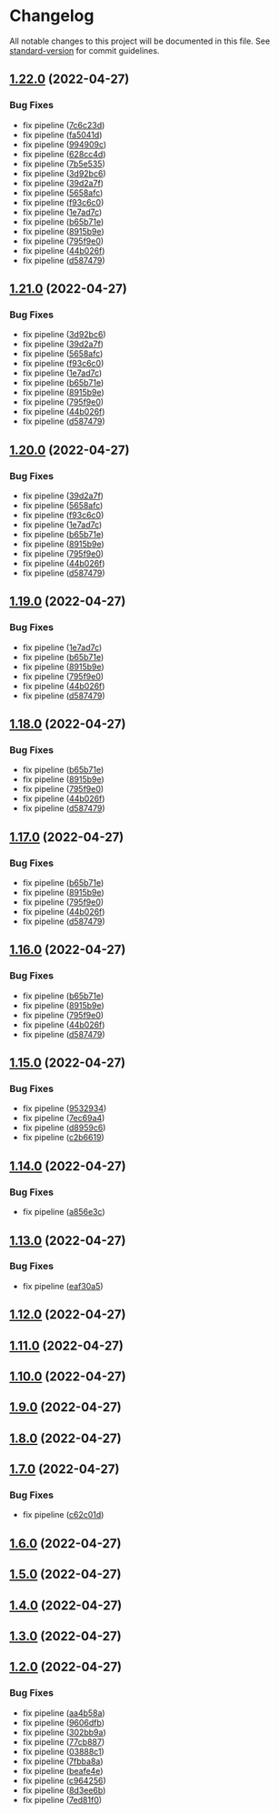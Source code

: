 # Changelog

All notable changes to this project will be documented in this file. See [standard-version](https://github.com/conventional-changelog/standard-version) for commit guidelines.

## [1.22.0](https://github.com/HarrisonHenri/myskills/compare/v1.15.0...v1.22.0) (2022-04-27)


### Bug Fixes

* fix pipeline ([7c6c23d](https://github.com/HarrisonHenri/myskills/commit/7c6c23d9ae1eec486ff482350f3af0702c95c1bf))
* fix pipeline ([fa5041d](https://github.com/HarrisonHenri/myskills/commit/fa5041dba00c6e855510c5e7690eb502dac23613))
* fix pipeline ([994909c](https://github.com/HarrisonHenri/myskills/commit/994909cbe8f29ddb26c4481494379329a56e16e2))
* fix pipeline ([628cc4d](https://github.com/HarrisonHenri/myskills/commit/628cc4df6da94be3ce375bf0da9e80bd3a1da91c))
* fix pipeline ([7b5e535](https://github.com/HarrisonHenri/myskills/commit/7b5e535c0c89f1400457128db62b1378b57a6451))
* fix pipeline ([3d92bc6](https://github.com/HarrisonHenri/myskills/commit/3d92bc69c5a94e5d415f0f699af56e02a728f62b))
* fix pipeline ([39d2a7f](https://github.com/HarrisonHenri/myskills/commit/39d2a7f95cab069f02649fbd8155decd534429eb))
* fix pipeline ([5658afc](https://github.com/HarrisonHenri/myskills/commit/5658afcd98c3ec01d8ffa878806c64bb66b2e4ce))
* fix pipeline ([f93c6c0](https://github.com/HarrisonHenri/myskills/commit/f93c6c07df47db4f08cabad5b255d3cb81ed384f))
* fix pipeline ([1e7ad7c](https://github.com/HarrisonHenri/myskills/commit/1e7ad7c2c626fa90ee31258cf17118ac22ea1b3e))
* fix pipeline ([b65b71e](https://github.com/HarrisonHenri/myskills/commit/b65b71e4e8d2888abc29dd70bc5bd0aa7603da3a))
* fix pipeline ([8915b9e](https://github.com/HarrisonHenri/myskills/commit/8915b9e2cacc3a24dd73027144d4144eac54d170))
* fix pipeline ([795f9e0](https://github.com/HarrisonHenri/myskills/commit/795f9e0f7a10988b84b30fb43c771d310b9cd215))
* fix pipeline ([44b026f](https://github.com/HarrisonHenri/myskills/commit/44b026fc52b2463bcd068158fae67f45c6144ab6))
* fix pipeline ([d587479](https://github.com/HarrisonHenri/myskills/commit/d5874796c366daec39cfd54c3cbbd73aefc5fb5f))

## [1.21.0](https://github.com/HarrisonHenri/myskills/compare/v1.15.0...v1.21.0) (2022-04-27)


### Bug Fixes

* fix pipeline ([3d92bc6](https://github.com/HarrisonHenri/myskills/commit/3d92bc69c5a94e5d415f0f699af56e02a728f62b))
* fix pipeline ([39d2a7f](https://github.com/HarrisonHenri/myskills/commit/39d2a7f95cab069f02649fbd8155decd534429eb))
* fix pipeline ([5658afc](https://github.com/HarrisonHenri/myskills/commit/5658afcd98c3ec01d8ffa878806c64bb66b2e4ce))
* fix pipeline ([f93c6c0](https://github.com/HarrisonHenri/myskills/commit/f93c6c07df47db4f08cabad5b255d3cb81ed384f))
* fix pipeline ([1e7ad7c](https://github.com/HarrisonHenri/myskills/commit/1e7ad7c2c626fa90ee31258cf17118ac22ea1b3e))
* fix pipeline ([b65b71e](https://github.com/HarrisonHenri/myskills/commit/b65b71e4e8d2888abc29dd70bc5bd0aa7603da3a))
* fix pipeline ([8915b9e](https://github.com/HarrisonHenri/myskills/commit/8915b9e2cacc3a24dd73027144d4144eac54d170))
* fix pipeline ([795f9e0](https://github.com/HarrisonHenri/myskills/commit/795f9e0f7a10988b84b30fb43c771d310b9cd215))
* fix pipeline ([44b026f](https://github.com/HarrisonHenri/myskills/commit/44b026fc52b2463bcd068158fae67f45c6144ab6))
* fix pipeline ([d587479](https://github.com/HarrisonHenri/myskills/commit/d5874796c366daec39cfd54c3cbbd73aefc5fb5f))

## [1.20.0](https://github.com/HarrisonHenri/myskills/compare/v1.15.0...v1.20.0) (2022-04-27)


### Bug Fixes

* fix pipeline ([39d2a7f](https://github.com/HarrisonHenri/myskills/commit/39d2a7f95cab069f02649fbd8155decd534429eb))
* fix pipeline ([5658afc](https://github.com/HarrisonHenri/myskills/commit/5658afcd98c3ec01d8ffa878806c64bb66b2e4ce))
* fix pipeline ([f93c6c0](https://github.com/HarrisonHenri/myskills/commit/f93c6c07df47db4f08cabad5b255d3cb81ed384f))
* fix pipeline ([1e7ad7c](https://github.com/HarrisonHenri/myskills/commit/1e7ad7c2c626fa90ee31258cf17118ac22ea1b3e))
* fix pipeline ([b65b71e](https://github.com/HarrisonHenri/myskills/commit/b65b71e4e8d2888abc29dd70bc5bd0aa7603da3a))
* fix pipeline ([8915b9e](https://github.com/HarrisonHenri/myskills/commit/8915b9e2cacc3a24dd73027144d4144eac54d170))
* fix pipeline ([795f9e0](https://github.com/HarrisonHenri/myskills/commit/795f9e0f7a10988b84b30fb43c771d310b9cd215))
* fix pipeline ([44b026f](https://github.com/HarrisonHenri/myskills/commit/44b026fc52b2463bcd068158fae67f45c6144ab6))
* fix pipeline ([d587479](https://github.com/HarrisonHenri/myskills/commit/d5874796c366daec39cfd54c3cbbd73aefc5fb5f))

## [1.19.0](https://github.com/HarrisonHenri/myskills/compare/v1.15.0...v1.19.0) (2022-04-27)


### Bug Fixes

* fix pipeline ([1e7ad7c](https://github.com/HarrisonHenri/myskills/commit/1e7ad7c2c626fa90ee31258cf17118ac22ea1b3e))
* fix pipeline ([b65b71e](https://github.com/HarrisonHenri/myskills/commit/b65b71e4e8d2888abc29dd70bc5bd0aa7603da3a))
* fix pipeline ([8915b9e](https://github.com/HarrisonHenri/myskills/commit/8915b9e2cacc3a24dd73027144d4144eac54d170))
* fix pipeline ([795f9e0](https://github.com/HarrisonHenri/myskills/commit/795f9e0f7a10988b84b30fb43c771d310b9cd215))
* fix pipeline ([44b026f](https://github.com/HarrisonHenri/myskills/commit/44b026fc52b2463bcd068158fae67f45c6144ab6))
* fix pipeline ([d587479](https://github.com/HarrisonHenri/myskills/commit/d5874796c366daec39cfd54c3cbbd73aefc5fb5f))

## [1.18.0](https://github.com/HarrisonHenri/myskills/compare/v1.15.0...v1.18.0) (2022-04-27)


### Bug Fixes

* fix pipeline ([b65b71e](https://github.com/HarrisonHenri/myskills/commit/b65b71e4e8d2888abc29dd70bc5bd0aa7603da3a))
* fix pipeline ([8915b9e](https://github.com/HarrisonHenri/myskills/commit/8915b9e2cacc3a24dd73027144d4144eac54d170))
* fix pipeline ([795f9e0](https://github.com/HarrisonHenri/myskills/commit/795f9e0f7a10988b84b30fb43c771d310b9cd215))
* fix pipeline ([44b026f](https://github.com/HarrisonHenri/myskills/commit/44b026fc52b2463bcd068158fae67f45c6144ab6))
* fix pipeline ([d587479](https://github.com/HarrisonHenri/myskills/commit/d5874796c366daec39cfd54c3cbbd73aefc5fb5f))

## [1.17.0](https://github.com/HarrisonHenri/myskills/compare/v1.15.0...v1.17.0) (2022-04-27)


### Bug Fixes

* fix pipeline ([b65b71e](https://github.com/HarrisonHenri/myskills/commit/b65b71e4e8d2888abc29dd70bc5bd0aa7603da3a))
* fix pipeline ([8915b9e](https://github.com/HarrisonHenri/myskills/commit/8915b9e2cacc3a24dd73027144d4144eac54d170))
* fix pipeline ([795f9e0](https://github.com/HarrisonHenri/myskills/commit/795f9e0f7a10988b84b30fb43c771d310b9cd215))
* fix pipeline ([44b026f](https://github.com/HarrisonHenri/myskills/commit/44b026fc52b2463bcd068158fae67f45c6144ab6))
* fix pipeline ([d587479](https://github.com/HarrisonHenri/myskills/commit/d5874796c366daec39cfd54c3cbbd73aefc5fb5f))

## [1.16.0](https://github.com/HarrisonHenri/myskills/compare/v1.15.0...v1.16.0) (2022-04-27)


### Bug Fixes

* fix pipeline ([b65b71e](https://github.com/HarrisonHenri/myskills/commit/b65b71e4e8d2888abc29dd70bc5bd0aa7603da3a))
* fix pipeline ([8915b9e](https://github.com/HarrisonHenri/myskills/commit/8915b9e2cacc3a24dd73027144d4144eac54d170))
* fix pipeline ([795f9e0](https://github.com/HarrisonHenri/myskills/commit/795f9e0f7a10988b84b30fb43c771d310b9cd215))
* fix pipeline ([44b026f](https://github.com/HarrisonHenri/myskills/commit/44b026fc52b2463bcd068158fae67f45c6144ab6))
* fix pipeline ([d587479](https://github.com/HarrisonHenri/myskills/commit/d5874796c366daec39cfd54c3cbbd73aefc5fb5f))

## [1.15.0](https://github.com/HarrisonHenri/myskills/compare/v1.14.0...v1.15.0) (2022-04-27)


### Bug Fixes

* fix pipeline ([9532934](https://github.com/HarrisonHenri/myskills/commit/95329342e1b96e0f4a0b14fd13dcbea5b37c6f18))
* fix pipeline ([7ec69a4](https://github.com/HarrisonHenri/myskills/commit/7ec69a4dc624aace2147f48cb2518ff189e2e9b5))
* fix pipeline ([d8959c6](https://github.com/HarrisonHenri/myskills/commit/d8959c686e03411841423bdb2e17ea4786ab53d0))
* fix pipeline ([c2b6619](https://github.com/HarrisonHenri/myskills/commit/c2b66198c485b1fa41b233ece0dcf2502c764028))

## [1.14.0](https://github.com/HarrisonHenri/myskills/compare/v1.13.0...v1.14.0) (2022-04-27)


### Bug Fixes

* fix pipeline ([a856e3c](https://github.com/HarrisonHenri/myskills/commit/a856e3c01675888ff858211c1959045d6cbcfbfd))

## [1.13.0](https://github.com/HarrisonHenri/myskills/compare/v1.12.0...v1.13.0) (2022-04-27)


### Bug Fixes

* fix pipeline ([eaf30a5](https://github.com/HarrisonHenri/myskills/commit/eaf30a5e84ee788cf6fa44d3f44302740f11277b))

## [1.12.0](https://github.com/HarrisonHenri/myskills/compare/v1.11.0...v1.12.0) (2022-04-27)

## [1.11.0](https://github.com/HarrisonHenri/myskills/compare/v1.10.0...v1.11.0) (2022-04-27)

## [1.10.0](https://github.com/HarrisonHenri/myskills/compare/v1.9.0...v1.10.0) (2022-04-27)

## [1.9.0](https://github.com/HarrisonHenri/myskills/compare/v1.8.0...v1.9.0) (2022-04-27)

## [1.8.0](https://github.com/HarrisonHenri/myskills/compare/v1.7.0...v1.8.0) (2022-04-27)

## [1.7.0](https://github.com/HarrisonHenri/myskills/compare/v1.6.0...v1.7.0) (2022-04-27)


### Bug Fixes

* fix pipeline ([c62c01d](https://github.com/HarrisonHenri/myskills/commit/c62c01da8b7a06d9f020b8fd28b24546585dc3ea))

## [1.6.0](https://github.com/HarrisonHenri/myskills/compare/v1.5.0...v1.6.0) (2022-04-27)

## [1.5.0](https://github.com/HarrisonHenri/myskills/compare/v1.4.0...v1.5.0) (2022-04-27)

## [1.4.0](https://github.com/HarrisonHenri/myskills/compare/v1.3.0...v1.4.0) (2022-04-27)

## [1.3.0](https://github.com/HarrisonHenri/myskills/compare/v1.2.0...v1.3.0) (2022-04-27)

## [1.2.0](https://github.com/HarrisonHenri/myskills/compare/v1.1.0...v1.2.0) (2022-04-27)


### Bug Fixes

* fix pipeline ([aa4b58a](https://github.com/HarrisonHenri/myskills/commit/aa4b58a4465a6fe0bfcd7ba2cfcd3ff5c11cb438))
* fix pipeline ([9606dfb](https://github.com/HarrisonHenri/myskills/commit/9606dfb73a1e633106f781d895c77de3cf2d392b))
* fix pipeline ([302bb9a](https://github.com/HarrisonHenri/myskills/commit/302bb9a777da82678fb382c09b9eda86290bb5f7))
* fix pipeline ([77cb887](https://github.com/HarrisonHenri/myskills/commit/77cb88736985c1c82637ef559a2eeea7cef4e3e0))
* fix pipeline ([03888c1](https://github.com/HarrisonHenri/myskills/commit/03888c155612b6c93c99915902ce34deb1abb3db))
* fix pipeline ([7fbba8a](https://github.com/HarrisonHenri/myskills/commit/7fbba8a37848af463a6270bc6d8b2a0584d0d6e6))
* fix pipeline ([beafe4e](https://github.com/HarrisonHenri/myskills/commit/beafe4ee7e38269a787e3b810c2d08e6603a7212))
* fix pipeline ([c964256](https://github.com/HarrisonHenri/myskills/commit/c9642561a023ddf61330e2a96d249f213cf962a7))
* fix pipeline ([8d3ee6b](https://github.com/HarrisonHenri/myskills/commit/8d3ee6bef0039e608afa87b6095c749e2e7de047))
* fix pipeline ([7ed81f0](https://github.com/HarrisonHenri/myskills/commit/7ed81f099506a4caefd1d37c6d4f9cd143ebcdfa))
